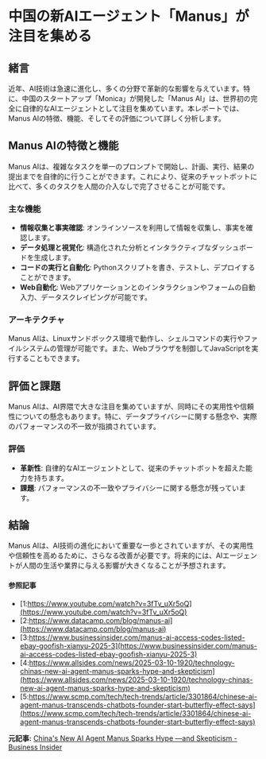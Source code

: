 # 中国の新AIエージェント「Manus」が注目を集める

## 緒言

近年、AI技術は急速に進化し、多くの分野で革新的な影響を与えています。特に、中国のスタートアップ「Monica」が開発した「Manus AI」は、世界初の完全に自律的なAIエージェントとして注目を集めています。本レポートでは、Manus AIの特徴、機能、そしてその評価について詳しく分析します。

## Manus AIの特徴と機能

Manus AIは、複雑なタスクを単一のプロンプトで開始し、計画、実行、結果の提出までを自律的に行うことができます。これにより、従来のチャットボットに比べて、多くのタスクを人間の介入なしで完了させることが可能です。

### 主な機能

- **情報収集と事実確認**: オンラインソースを利用して情報を収集し、事実を確認します。
- **データ処理と視覚化**: 構造化された分析とインタラクティブなダッシュボードを生成します。
- **コードの実行と自動化**: Pythonスクリプトを書き、テストし、デプロイすることができます。
- **Web自動化**: Webアプリケーションとのインタラクションやフォームの自動入力、データスクレイピングが可能です。

### アーキテクチャ

Manus AIは、Linuxサンドボックス環境で動作し、シェルコマンドの実行やファイルシステムの管理が可能です。また、Webブラウザを制御してJavaScriptを実行することもできます。

## 評価と課題

Manus AIは、AI界隈で大きな注目を集めていますが、同時にその実用性や信頼性についての懸念もあります。特に、データプライバシーに関する懸念や、実際のパフォーマンスの不一致が指摘されています。

### 評価

- **革新性**: 自律的なAIエージェントとして、従来のチャットボットを超えた能力を持ちます。
- **課題**: パフォーマンスの不一致やプライバシーに関する懸念が残っています。

## 結論

Manus AIは、AI技術の進化において重要な一歩とされていますが、その実用性や信頼性を高めるために、さらなる改善が必要です。将来的には、AIエージェントが人間の生活や業界に与える影響が大きくなることが予想されます。

#### 参照記事
- [1:https://www.youtube.com/watch?v=3fTv_uXr5oQ](https://www.youtube.com/watch?v=3fTv_uXr5oQ)
- [2:https://www.datacamp.com/blog/manus-ai](https://www.datacamp.com/blog/manus-ai)
- [3:https://www.businessinsider.com/manus-ai-access-codes-listed-ebay-goofish-xianyu-2025-3](https://www.businessinsider.com/manus-ai-access-codes-listed-ebay-goofish-xianyu-2025-3)
- [4:https://www.allsides.com/news/2025-03-10-1920/technology-chinas-new-ai-agent-manus-sparks-hype-and-skepticism](https://www.allsides.com/news/2025-03-10-1920/technology-chinas-new-ai-agent-manus-sparks-hype-and-skepticism)
- [5:https://www.scmp.com/tech/tech-trends/article/3301864/chinese-ai-agent-manus-transcends-chatbots-founder-start-butterfly-effect-says](https://www.scmp.com/tech/tech-trends/article/3301864/chinese-ai-agent-manus-transcends-chatbots-founder-start-butterfly-effect-says)


**元記事:** [China's New AI Agent Manus Sparks Hype —and Skepticism - Business Insider](https://www.businessinsider.com/manus-ai-china-agent-hype-deepseek-2025-3)